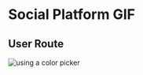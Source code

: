 # Social Platform GIF
## User Route
![using a color picker](/Src/Screen%20Recording%202023-10-25%20at%2010.09.05%20PM.gif)
